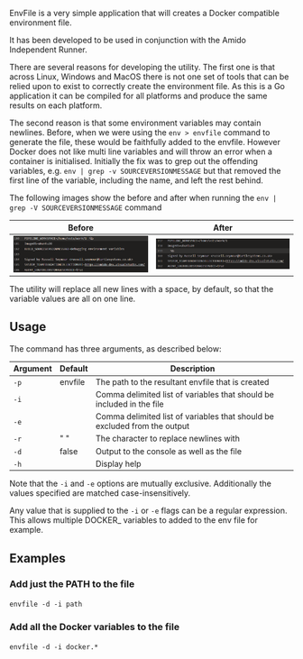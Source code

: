 EnvFile is a very simple application that will creates a Docker compatible environment file.

It has been developed to be used in conjunction with the Amido Independent Runner.

There are several reasons for developing the utility. The first one is that across Linux, Windows and MacOS there is not one set of tools that can be relied upon to exist to correctly create the environment file. As this is a Go application it can be compiled for all platforms and produce the same results on each platform.

The second reason is that some environment variables may contain newlines. Before, when we were using the `env > envfile` command to generate the file, these would be faithfully added to the envfile. However Docker does not like multi line variables and will throw an error when a container is initialised. Initially the fix was to grep out the offending variables, e.g. `env | grep -v SOURCEVERSIONMESSAGE` but that removed the first line of the variable, including the name, and left the rest behind.

The following images show the before and after when running the `env | grep -V SOURCEVERSIONMESSAGE` command

| Before | After |
|---|---|
| ![Environment - Before](docs/images/envlist-before.png) | ![Environment - After](docs/images/envlist-after.png) |

The utility will replace all new lines with a space, by default, so that the variable values are all on one line.

## Usage

The command has three arguments, as described below:

| Argument | Default | Description |
|---|---|---|
| `-p` | envfile | The path to the resultant envfile that is created |
| `-i` | | Comma delimited list of variables that should be included in the file |
| `-e` | | Comma delimited list of variables that should be excluded from the output |
| `-r` | " " | The character to replace newlines with |
| `-d` | false | Output to the console as well as the file |
| `-h` | | Display help |

Note that the `-i` and `-e` options are mutually exclusive. Additionally the values specified are matched case-insensitively.

Any value that is supplied to the `-i` or `-e` flags can be a regular expression. This allows multiple DOCKER_ variables to added to the env file for example.

## Examples

### Add just the PATH to the file

`envfile -d -i path`

### Add all the Docker variables to the file

`envfile -d -i docker.*`

